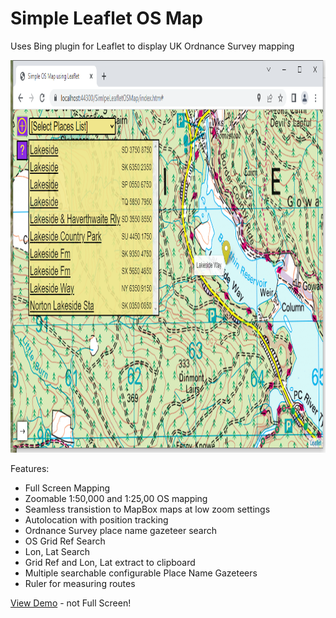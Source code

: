 # Simple Leaflet OS Map

Uses Bing plugin for Leaflet to display UK Ordnance Survey mapping 

<img src="https://github.com/BertyBasset/SimpleOsMap/blob/main/ScreenShot.png" width="923" height="628">


Features:
* Full Screen Mapping
* Zoomable 1:50,000 and 1:25,00 OS mapping
* Seamless transistion to MapBox maps at low zoom settings
* Autolocation with position tracking
* Ordnance Survey place name gazeteer search
* OS Grid Ref Search
* Lon, Lat Search
* Grid Ref and Lon, Lat extract to clipboard
* Multiple searchable configurable Place Name Gazeteers
* Ruler for measuring routes

[View Demo](https://bertybasset.github.io/SimpleOsMap/demo/index.htm) - not Full Screen!




